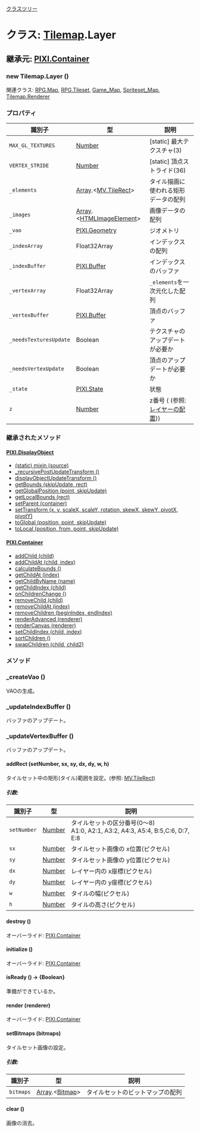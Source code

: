 [クラスツリー](index.md)

# クラス: [Tilemap](Tilemap.md).Layer

## 継承元: [PIXI.Container](PIXI.Container.md)

### new Tilemap.Layer ()


関連クラス: [RPG.Map](RPG.Map.md), [RPG.Tileset](RPG.Tileset.md), [Game_Map](Game_Map.md), [Spriteset_Map](Spriteset_Map.md),
[Tilemap.Renderer](Tilemap.Renderer.md)


### プロパティ

| 識別子 | 型 | 説明 |
| --- | --- | --- |
| `MAX_GL_TEXTURES` | [Number](Number.md) | [static] 最大テクスチャ(3) |
| `VERTEX_STRIDE` | [Number](Number.md) | [static] 頂点ストライド(36) |
| `_elements` | [Array](Array.md).&lt;[MV.TileRect](MV.TileRect.md)&gt;  | タイル描画に使われる矩形データの配列 |
| `_images` | [Array](Array.md).&lt;[HTMLImageElement](https://developer.mozilla.org/en-US/docs/Web/API/HTMLImageElement)&gt;  | 画像データの配列 |
| `_vao` | [PIXI.Geometry](http://pixijs.download/release/docs/PIXI.Geometry.html) | ジオメトリ |
| `_indexArray` | Float32Array | インデックスの配列 |
| `_indexBuffer` | [PIXI.Buffer](http://pixijs.download/release/docs/PIXI.Buffer.html) | インデックスのバッファ |
| `_vertexArray` | Float32Array | `_elements`を一次元化した配列 |
| `_vertexBuffer` | [PIXI.Buffer](http://pixijs.download/release/docs/PIXI.Buffer.html) | 頂点のバッファ |
| `_needsTexturesUpdate` | Boolean | テクスチャのアップデートが必要か |
| `_needsVertexUpdate` | Boolean | 頂点のアップデートが必要か |
| `_state` | [PIXI.State](http://pixijs.download/release/docs/PIXI.State.html) | 状態 |
| `z` | [Number](Number.md) | z番号 ( (参照: [レイヤーの配置](Tilemap.md#レイヤーの配置)))|


### 継承されたメソッド

#### [PIXI.DisplayObject](PIXI.DisplayObject.md)

* [(static) mixin (source)](PIXI.DisplayObject.md#static-mixin-source)
* [\_recursivePostUpdateTransform ()](PIXI.DisplayObject.md#_recursivepostupdatetransform-)
* [displayObjectUpdateTransform ()](PIXI.DisplayObject.md#displayobjectupdatetransform-)
* [getBounds (skipUpdate, rect)](PIXI.DisplayObject.md#getbounds-skipupdate-rect--pixirectangle)
* [getGlobalPosition (point, skipUpdate)](PIXI.DisplayObject.md#getglobalposition-point-skipupdate--pixipoint)
* [getLocalBounds (rect)](PIXI.DisplayObject.md#getlocalbounds-rect--pixirectangle)
* [setParent (container)](PIXI.DisplayObject.md#setparent-container--pixicontainer)
* [setTransform (x, y, scaleX, scaleY, rotation, skewX, skewY, pivotX, pivotY)](PIXI.DisplayObject.md#settransform-x-y-scalex-scaley-rotation-skewx-skewy-pivotx-pivoty--pixidisplayobject)
* [toGlobal (position, point, skipUpdate)](PIXI.DisplayObject.md#toglobal-position-point-skipupdate--pixipoint)
* [toLocal (position, from, point, skipUpdate)](PIXI.DisplayObject.md#tolocal-position-from-point-skipupdate--pixipoint)

#### [PIXI.Container](PIXI.Container.md)

* [addChild (child) ](PIXI.Container.md#addchild-child--pixidisplayobject)
* [addChildAt (child, index)](PIXI.Container.md#addchildat-child-index--pixidisplayobject)
* [calculateBounds ()](PIXI.Container.md#calculatebounds-)
* [getChildAt (index)](PIXI.Container.md#getchildat-index--pixidisplayobject)
* [getChildByName (name)](PIXI.Container.md#getchildbyname-name--pixidisplayobject)
* [getChildIndex (child)](PIXI.Container.md#getchildindex-child--pixidisplayobject)
* [onChildrenChange ()](PIXI.Container.md#onchildrenchange-)
* [removeChild (child)](PIXI.Container.md#removechild-child--pixidisplayobject)
* [removeChildAt (index)](PIXI.Container.md#removechildat-index--pixidisplayobject)
* [removeChildren (beginIndex, endIndex)](PIXI.Container.md#removechildren-beginindex-endindex--arraypixidisplayobject)
* [renderAdvanced (renderer)](PIXI.Container.md#renderadvanced-renderer)
* [renderCanvas (renderer)](PIXI.Container.md#rendercanvas-renderer)
* [setChildIndex (child, index)](PIXI.Container.md#setchildindex-child-index)
* [sortChildren ()](PIXI.Container.md#sortchildren-)
* [swapChildren (child, child2)](PIXI.Container.md#swapchildren-child-child2)


### メソッド

### _createVao ()
VAOの生成。


### _updateIndexBuffer ()
バッファのアップデート。


### _updateVertexBuffer ()
バッファのアップデート。


#### addRect (setNumber, sx, sy, dx, dy, w, h)
タイルセット中の矩形(タイル)範囲を設定。(参照: [MV.TileRect](MV.TileRect.md))

##### 引数:

| 識別子 | 型 | 説明 |
| --- | --- | --- |
| `setNumber` | [Number](Number.md) | タイルセットの区分番号(0〜8)<br />A1:0, A2:1, A3:2, A4:3, A5:4, B:5,C:6, D:7, E:8 |
| `sx` | [Number](Number.md) |  タイルセット画像の x位置(ピクセル) |
| `sy` | [Number](Number.md) |  タイルセット画像の y位置(ピクセル) |
| `dx` | [Number](Number.md) | レイヤー内の x座標(ピクセル) |
| `dy` | [Number](Number.md) | レイヤー内の y座標(ピクセル) |
| `w` | [Number](Number.md) |  タイルの幅(ピクセル) |
| `h` | [Number](Number.md) |  タイルの高さ(ピクセル) |


#### destroy ()
オーバーライド: [PIXI.Container](PIXI.Container.md#destroy-)


#### initialize ()
オーバーライド: [PIXI.Container](PIXI.Container.md#initialize-)


#### isReady () → {Boolean}
準備ができているか。


#### render (renderer)
オーバーライド:  [PIXI.Container](PIXI.Container.md#render-renderer)


#### setBitmaps (bitmaps)
タイルセット画像の設定。

##### 引数:

| 識別子 | 型 | 説明 |
| --- | --- | --- |
| `bitmaps` | [Array](Array.md).&lt;[Bitmap](Bitmap.md)&gt; |  タイルセットのビットマップの配列 |


#### clear ()
画像の消去。
